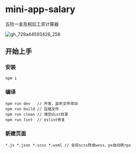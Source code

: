 # mini-app-salary
五险一金及税后工资计算器

![gh_729a44593426_258](https://user-images.githubusercontent.com/23313879/44907966-719c7980-ad4c-11e8-80c7-162a45607eb6.jpg)

## 开始上手

### 安装

```shell
npm i
```

### 编译
```shell
npm run dev   // 开发，监听文件改动
npm run build // 压缩文件
npm run clean // 清空dist目录
npm run lint  // eslint修复
```

### 新建页面
```shell
*.js *.json *.scss *.wxml // 会将scss转成wxss，px自动转rpx
```